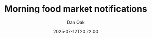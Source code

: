 ---
title: "Morning food market notifications"
date: "2025-07-12T20:22:00"
author: "Dan Oak"
description: "How to use C# to play Bejeweled Blitz"
draft: false
ShowReadingTime: true
ShowBreadCrumbs: true
ShowPostNavLinks: true
ShowWordCount: true
cover:
    image: "grid-1.png" # image path/url
    alt: "C# Plays Bejeweld Blitz" # alt text
    caption: "C# Plays Bejeweld Blitz" # display caption under cover
    relative: true # when using page bundles set this to true
    hidden: false # only hide on current single page
---
